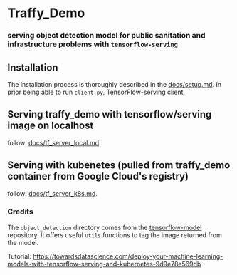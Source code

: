 # Traffy_Demo

### serving object detection model for public sanitation and infrastructure problems with `tensorflow-serving`

## Installation

The installation process is thoroughly described in the [docs/setup.md](docs/setup.md). 
In prior being able to run `client.py`, TensorFlow-serving client.

## Serving traffy_demo with tensorflow/serving image on localhost

follow: [docs/tf_server_local.md](docs/tf_server_local.md).

## Serving with kubenetes (pulled from traffy_demo container from Google Cloud's registry)

follow: [docs/tf_server_k8s.md](docs/tf_server_k8s.md).

### Credits

The `object_detection` directory comes from the
[tensorflow-model](https://github.com/tensorflow/models) repository. 
It offers useful `utils` functions to tag the image returned from the model.

Tutorial: https://towardsdatascience.com/deploy-your-machine-learning-models-with-tensorflow-serving-and-kubernetes-9d9e78e569db

